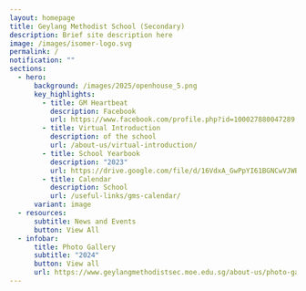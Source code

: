 ```yaml
---
layout: homepage
title: Geylang Methodist School (Secondary)
description: Brief site description here
image: /images/isomer-logo.svg
permalink: /
notification: ""
sections:
  - hero:
      background: /images/2025/openhouse_5.png
      key_highlights:
        - title: GM Heartbeat
          description: Facebook
          url: https://www.facebook.com/profile.php?id=100027880047289
        - title: Virtual Introduction
          description: of the school
          url: /about-us/virtual-introduction/
        - title: School Yearbook
          description: "2023"
          url: https://drive.google.com/file/d/16VdxA_GwPpYI61BGNCwVJWBvQw-K7bJQ/view?usp=drive_link
        - title: Calendar
          description: School
          url: /useful-links/gms-calendar/
      variant: image
  - resources:
      subtitle: News and Events
      button: View All
  - infobar:
      title: Photo Gallery
      subtitle: "2024"
      button: View all
      url: https://www.geylangmethodistsec.moe.edu.sg/about-us/photo-gallery/2024/
---
```

